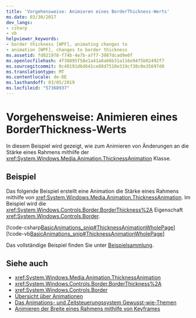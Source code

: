 ```yaml
---
title: 'Vorgehensweise: Animieren eines BorderThickness-Werts'
ms.date: 03/30/2017
dev_langs:
- csharp
- vb
helpviewer_keywords:
- border thickness [WPF], animating changes to
- animation [WPF], changes to border thickness
ms.assetid: fd021978-f74b-4e7b-a7f7-3987dcad9e0f
ms.openlocfilehash: 4f38895f58e1a41a8a66b31a116e94f5b02492f7
ms.sourcegitcommit: 0c48191d6d641ce88d7510e319cf38c0e35697d0
ms.translationtype: MT
ms.contentlocale: de-DE
ms.lasthandoff: 03/05/2019
ms.locfileid: "57368937"
---
```

# <a name="how-to-animate-a-borderthickness-value"></a>Vorgehensweise: Animieren eines BorderThickness-Werts
In diesem Beispiel wird gezeigt, wie zum Animieren von Änderungen an die Stärke eines Rahmens mithilfe der <xref:System.Windows.Media.Animation.ThicknessAnimation> Klasse.  
  
## <a name="example"></a>Beispiel  
 Das folgende Beispiel erstellt eine Animation die Stärke eines Rahmens mithilfe von <xref:System.Windows.Media.Animation.ThicknessAnimation>. Im Beispiel wird die <xref:System.Windows.Controls.Border.BorderThickness%2A> Eigenschaft <xref:System.Windows.Controls.Border>.  
  
 [!code-csharp[BasicAnimations_snip#ThicknessAnimationWholePage](~/samples/snippets/csharp/VS_Snippets_Wpf/BasicAnimations_snip/CSharp/ThicknessAnimationExample.cs#thicknessanimationwholepage)]
 [!code-vb[BasicAnimations_snip#ThicknessAnimationWholePage](~/samples/snippets/visualbasic/VS_Snippets_Wpf/BasicAnimations_snip/VisualBasic/ThicknessAnimationExample.vb#thicknessanimationwholepage)]  
  
 Das vollständige Beispiel finden Sie unter [Beispielsammlung](https://go.microsoft.com/fwlink/?LinkID=159969).  
  
## <a name="see-also"></a>Siehe auch
- <xref:System.Windows.Media.Animation.ThicknessAnimation>
- <xref:System.Windows.Controls.Border.BorderThickness%2A>
- <xref:System.Windows.Controls.Border>
- [Übersicht über Animationen](../graphics-multimedia/animation-overview.md)
- [Das Animations- und Zeitsteuerungssystem Gewusst-wie-Themen](../graphics-multimedia/animation-and-timing-how-to-topics.md)
- [Animieren der Breite eines Rahmens mithilfe von Keyframes](../graphics-multimedia/how-to-animate-the-thickness-of-a-border-by-using-key-frames.md)
